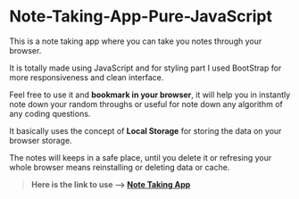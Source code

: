 # Note-Taking-App-Pure-JavaScript

This is a note taking app where you can take you notes through your browser. 

It is totally made using JavaScript and for styling part I used BootStrap for more responsiveness and clean interface.

Feel free to use it and **bookmark in your browser**, it will help you in instantly note down your random throughs or useful for note down any algorithm of any coding questions.

It basically uses the concept of **Local Storage** for storing the data on your browser storage. 

The notes will keeps in a safe place, until you delete it or refresing your whole browser means reinstalling or deleting data or cache.

> **Here is the link to use --> [Note Taking App](https://indrajit030.github.io/Note-Taking-App-Pure-JavaScript/)**
 
